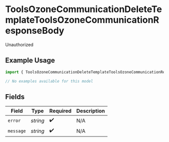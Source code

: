 # ToolsOzoneCommunicationDeleteTemplateToolsOzoneCommunicationResponseBody

Unauthorized

## Example Usage

```typescript
import { ToolsOzoneCommunicationDeleteTemplateToolsOzoneCommunicationResponseBody } from "bluesky/models/errors";

// No examples available for this model
```

## Fields

| Field              | Type               | Required           | Description        |
| ------------------ | ------------------ | ------------------ | ------------------ |
| `error`            | *string*           | :heavy_check_mark: | N/A                |
| `message`          | *string*           | :heavy_check_mark: | N/A                |